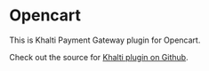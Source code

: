 # Opencart

This is Khalti Payment Gateway plugin for Opencart.

Check out the source for [Khalti plugin on Github](https://github.com/khalti/khalti-opencart).
